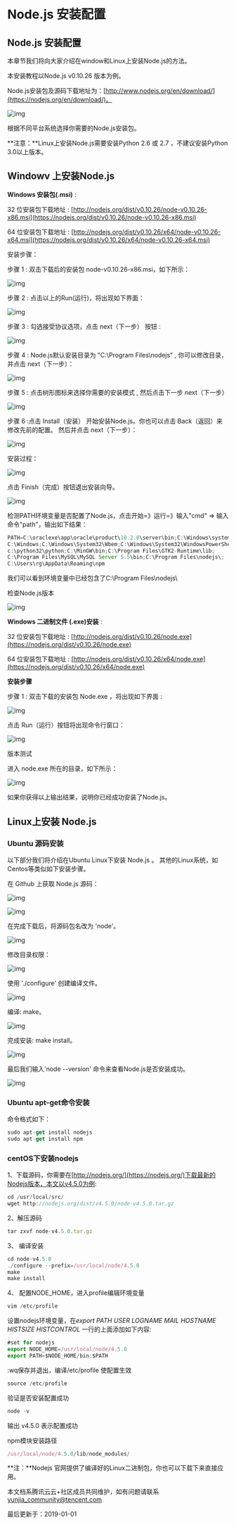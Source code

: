 # Node.js 安装配置

## Node.js 安装配置

本章节我们将向大家介绍在window和Linux上安装Node.js的方法。

本安装教程以Node.js v0.10.26 版本为例。

Node.js安装包及源码下载地址为：[http://www.nodejs.org/en/download/](https://nodejs.org/en/download/)。

![img](https://ask.qcloudimg.com/http-save/devdocs/j2k3hn61b6.jpeg)



根据不同平台系统选择你需要的Node.js安装包。



**注意：**Linux上安装Node.js需要安装Python 2.6 或 2.7 ，不建议安装Python 3.0以上版本。

## Windowv 上安装Node.js

**Windows 安装包(.msi)** :

32 位安装包下载地址 : [http://nodejs.org/dist/v0.10.26/node-v0.10.26-x86.msi](https://nodejs.org/dist/v0.10.26/node-v0.10.26-x86.msi)

64 位安装包下载地址 : [http://nodejs.org/dist/v0.10.26/x64/node-v0.10.26-x64.msi](https://nodejs.org/dist/v0.10.26/x64/node-v0.10.26-x64.msi)

安装步骤：

步骤 1 : 双击下载后的安装包 node-v0.10.26-x86.msi，如下所示：

![img](https://ask.qcloudimg.com/http-save/devdocs/j3pfgt8ts3.png)

步骤 2 : 点击以上的Run(运行)，将出现如下界面：

![img](https://ask.qcloudimg.com/http-save/devdocs/dyrag63pkf.png)

步骤 3 : 勾选接受协议选项，点击 next（下一步） 按钮 :

![img](https://ask.qcloudimg.com/http-save/devdocs/1gxha0ztyr.png)

步骤 4 : Node.js默认安装目录为 "C:\Program Files\nodejs\" , 你可以修改目录，并点击 next（下一步）：

![img](https://ask.qcloudimg.com/http-save/devdocs/p1518jadhl.png)

步骤 5 : 点击树形图标来选择你需要的安装模式 , 然后点击下一步 next（下一步）

![img](https://ask.qcloudimg.com/http-save/devdocs/wm3y3fpcl9.png)

步骤 6 :点击 Install（安装） 开始安装Node.js。你也可以点击 Back（返回）来修改先前的配置。 然后并点击 next（下一步）：

![img](https://ask.qcloudimg.com/http-save/devdocs/ntlccxd5o.png)

安装过程：

![img](https://ask.qcloudimg.com/http-save/devdocs/v1obqylmfp.png)

点击 Finish（完成）按钮退出安装向导。

![img](https://ask.qcloudimg.com/http-save/devdocs/4x5xvpuwnj.png)

检测PATH环境变量是否配置了Node.js，点击开始=》运行=》输入"cmd" => 输入命令"path"，输出如下结果：

```js
PATH=C:\oraclexe\app\oracle\product\10.2.0\server\bin;C:\Windows\system32;
C:\Windows;C:\Windows\System32\Wbem;C:\Windows\System32\WindowsPowerShell\v1.0\;
c:\python32\python;C:\MinGW\bin;C:\Program Files\GTK2-Runtime\lib;
C:\Program Files\MySQL\MySQL Server 5.5\bin;C:\Program Files\nodejs\;
C:\Users\rg\AppData\Roaming\npm
```

我们可以看到环境变量中已经包含了C:\Program Files\nodejs\

检查Node.js版本

![img](https://ask.qcloudimg.com/http-save/devdocs/2b5wk7ms8r.png)

**Windows 二进制文件 (.exe)安装** :

32 位安装包下载地址 : [http://nodejs.org/dist/v0.10.26/node.exe](https://nodejs.org/dist/v0.10.26/node.exe)

64 位安装包下载地址 : [http://nodejs.org/dist/v0.10.26/x64/node.exe](https://nodejs.org/dist/v0.10.26/x64/node.exe)

**安装步骤**

步骤 1 : 双击下载的安装包 Node.exe ，将出现如下界面 :

![img](https://ask.qcloudimg.com/http-save/devdocs/f5zobhz0h6.png)

点击 Run（运行）按钮将出现命令行窗口：

![img](https://ask.qcloudimg.com/http-save/devdocs/n70il9k4cs.png)

版本测试

进入 node.exe 所在的目录，如下所示：

![img](https://ask.qcloudimg.com/http-save/devdocs/wq0raod8sw.png)

如果你获得以上输出结果，说明你已经成功安装了Node.js。

## Linux上安装 Node.js

### Ubuntu 源码安装

以下部分我们将介绍在Ubuntu Linux下安装 Node.js 。 其他的Linux系统，如Centos等类似如下安装步骤。

在 Github 上获取 Node.js 源码：

![img](https://ask.qcloudimg.com/http-save/devdocs/qudkkh6un8.png)

![img](https://ask.qcloudimg.com/http-save/devdocs/ghszp9t6hu.png)

在完成下载后，将源码包名改为 'node'。

![img](https://ask.qcloudimg.com/http-save/devdocs/620oduydkc.png)

修改目录权限：

![img](https://ask.qcloudimg.com/http-save/devdocs/7n0bl0ec2n.png)

使用 './configure' 创建编译文件。

![img](https://ask.qcloudimg.com/http-save/devdocs/xczaeyxrv7.png)

编译: make。

![img](https://ask.qcloudimg.com/http-save/devdocs/ti7r34r82t.png)

完成安装: make install。

![img](https://ask.qcloudimg.com/http-save/devdocs/ooyo5qz0c8.png)

最后我们输入'node --version' 命令来查看Node.js是否安装成功。

![img](https://ask.qcloudimg.com/http-save/devdocs/ysplwc7wcg.png)

### Ubuntu apt-get命令安装

命令格式如下：

```js
sudo apt-get install nodejs
sudo apt-get install npm
```

### centOS下安装nodejs

1、下载源码，你需要在[http://nodejs.org/](https://nodejs.org/)下载最新的Nodejs版本，本文以v4.5.0为例:

```js
cd /usr/local/src/
wget http://nodejs.org/dist/v4.5.0/node-v4.5.0.tar.gz
```

2、解压源码

```js
tar zxvf node-v4.5.0.tar.gz
```

3、 编译安装

```js
cd node-v4.5.0
./configure --prefix=/usr/local/node/4.5.0
make
make install
```

4、 配置NODE_HOME，进入profile编辑环境变量

```js
vim /etc/profile
```

设置nodejs环境变量，在*export PATH USER LOGNAME MAIL HOSTNAME HISTSIZE HISTCONTROL* 一行的上面添加如下内容:

```js
#set for nodejs
export NODE_HOME=/usr/local/node/4.5.0
export PATH=$NODE_HOME/bin:$PATH
```

:wq保存并退出，编译/etc/profile 使配置生效

```js
source /etc/profile
```

验证是否安装配置成功

```js
node -v
```

输出 v4.5.0 表示配置成功

npm模块安装路径

```js
/usr/local/node/4.5.0/lib/node_modules/
```

**注：**Nodejs 官网提供了编译好的Linux二进制包，你也可以下载下来直接应用。

本文档系腾讯云云+社区成员共同维护，如有问题请联系 yunjia_community@tencent.com

最后更新于：2019-01-01